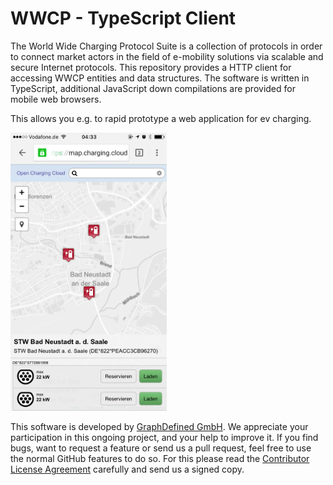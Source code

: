 # WWCP - TypeScript Client

The World Wide Charging Protocol Suite is a collection of protocols in order to
connect market actors in the field of e-mobility solutions via scalable and secure
Internet protocols. This repository provides a HTTP client for accessing WWCP entities
and data structures. The software is written in TypeScript, additional JavaScript
down compilations are provided for mobile web browsers.

This allows you e.g. to rapid prototype a web application for ev charging.

<img src="https://raw.githubusercontent.com/OpenChargingCloud/WWCP_TypedClient/master/docs/OpenChargingMap.png" width="250px">

This software is developed by [GraphDefined GmbH](http://www.graphdefined.com).
We appreciate your participation in this ongoing project, and your help to improve it.
If you find bugs, want to request a feature or send us a pull request, feel free to
use the normal GitHub features to do so. For this please read the
[Contributor License Agreement](Contributor%20License%20Agreement.txt)
carefully and send us a signed copy.
